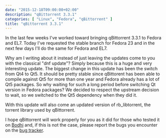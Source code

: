 ```yaml
---
date: "2015-12-18T09:00:00+02:00"
description: "qBittorrent 3.3.1"
categories: [ "Linux", "Fedora", "qBittorrent" ]
title: "qBittorrent 3.3.1"
---
```

In the last few weeks I've worked toward bringing qBittorrent 3.3.1 to Fedora and EL7. Today I've requested the stable branch for Fedora 23 and in the next few days I'll do the same for Fedora and EL7.

Why am I writing about it instead of just leaving the updates come to you with the classical "dnf update"? Simply because this is a huge and very interesting update.
The biggest change in this update has been the switch from Qt4 to Qt5.
It should be pretty stable since qBittorent has been able to compile against Qt5 for more than one year and Fedora already has a lot of Qt5 packages.
So why waiting for such a long period before switching Qt version in Fedora packages?
We decided to respect the upstream decision to wait, so we switched to the Qt5 dependency when they did it.

With this update will also come an updated version of rb_libtorrent, the torrent library used by qBittorrent.

I hope qBittorrent will work properly for you as it did for those who tested it on [Bodhi](https://bodhi.fedoraproject.org/updates/FEDORA-2015-92fcafd752) and, if this is not the case, please report the bugs you encounter on the [bug tracker](https://bugzilla.redhat.com/).
